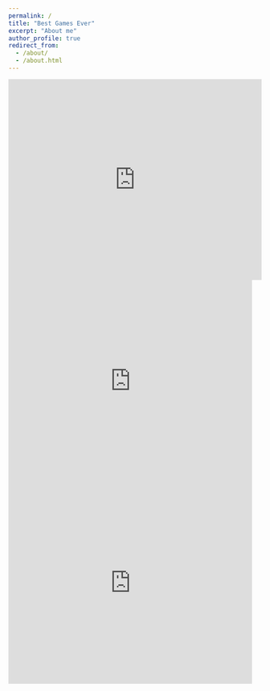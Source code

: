```yaml
---
permalink: /
title: "Best Games Ever"
excerpt: "About me"
author_profile: true
redirect_from: 
  - /about/
  - /about.html
---
```


<iframe height="400px" width="100%" src="https://repl.it/@BaileyScott/number-game?lite=true" scrolling="no" frameborder="no" allowtransparency="true" allowfullscreen="true" sandbox="allow-forms allow-pointer-lock allow-popups allow-same-origin allow-scripts allow-modals"></iframe>

<br>

<iframe src="https://scratch.mit.edu/projects/333062693/embed" allowtransparency="true" width="485" height="402" frameborder="0" scrolling="no" allowfullscreen></iframe>

<br>

<iframe src="https://scratch.mit.edu/projects/331932414/embed" allowtransparency="true" width="485" height="402" frameborder="0" scrolling="no" allowfullscreen></iframe>


